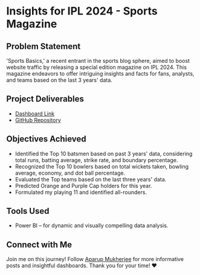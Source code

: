 # Insights for IPL 2024 - Sports Magazine

## Problem Statement
'Sports Basics,' a recent entrant in the sports blog sphere, aimed to boost website traffic by releasing a special edition magazine on IPL 2024. This magazine endeavors to offer intriguing insights and facts for fans, analysts, and teams based on the last 3 years' data.

## Project Deliverables
- [Dashboard Link](https://lnkd.in/d_YwKCUa)
- [GitHub Repository](https://github.com/Aparup-369)

## Objectives Achieved
- Identified the Top 10 batsmen based on past 3 years' data, considering total runs, batting average, strike rate, and boundary percentage.
- Recognized the Top 10 bowlers based on total wickets taken, bowling average, economy, and dot ball percentage.
- Evaluated the Top teams based on the last three years' data.
- Predicted Orange and Purple Cap holders for this year.
- Formulated my playing 11 and identified all-rounders.

## Tools Used
- Power BI – for dynamic and visually compelling data analysis.

## Connect with Me
Join me on this journey! Follow [Aparup Mukherjee](https://www.linkedin.com/in/aparup-mukherjee-18b8021bb/) for more informative posts and insightful dashboards. Thank you for your time! ❤️
